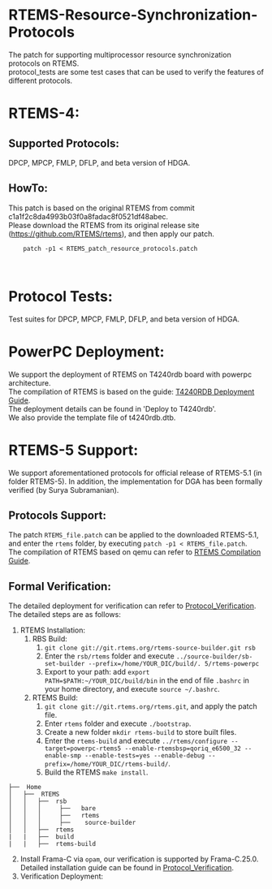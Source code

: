 # RTEMS-Resource-Synchronization-Protocols
The patch for supporting multiprocessor resource synchronization protocols on RTEMS.
<br />
protocol_tests are some test cases that can be used to verify the features of different protocols.
<br />
# RTEMS-4:
## Supported Protocols:
DPCP, MPCP, FMLP, DFLP, and beta version of HDGA.
<br />
## HowTo:
This patch is based on the original RTEMS from commit c1a1f2c8da4993b03f0a8fadac8f0521df48abec.
<br />
Please download the RTEMS from its original release site (https://github.com/RTEMS/rtems), and then apply our patch.

        patch -p1 < RTEMS_patch_resource_protocols.patch

<br />

# Protocol Tests:
Test suites for DPCP, MPCP, FMLP, DFLP, and beta version of HDGA.

# PowerPC Deployment:
We support the deployment of RTEMS on T4240rdb board with powerpc architecture.<br />
The compilation of RTEMS is based on the guide: [T4240RDB Deployment Guide](https://es-rtos-kh.blogspot.com/2018/10/rtemsqoriq-how-to-deploy-rtems-5-on-nxp.html).<br />
The deployment details can be found in 'Deploy to T4240rdb'.<br />
We also provide the template file of t4240rdb.dtb.<br />

# RTEMS-5 Support:
We support aforementationed protocols for official release of RTEMS-5.1 (in folder RTEMS-5). In addition, the implementation for DGA has been formally verified (by Surya Subramanian).
<br />
## Protocols Support:
The patch `RTEMS_file.patch` can be applied to the downloaded RTEMS-5.1, and enter the `rtems` folder, by executing `patch -p1 < RTEMS_file.patch`.
<br />
The compilation of RTEMS based on qemu can refer to [RTEMS Compilation Guide](https://es-rtos-kh.blogspot.com/2020/06/rsbrtems-5-with-qemu-smp.html).
<br />
## Formal Verification:
The detailed deployment for verification can refer to [Protocol_Verification](https://github.com/JJShi92/Resource-Synchronization-Protocols-Verification-RTEMS). The detailed steps are as follows:
1. RTEMS Installation:
   1. RBS Build:
      1. `git clone git://git.rtems.org/rtems-source-builder.git rsb`
      2. Enter the `rsb/rtems` folder and execute `../source-builder/sb-set-builder --prefix=/home/YOUR_DIC/build/. 5/rtems-powerpc`
      3. Export to your path: add `export PATH=$PATH:~/YOUR_DIC/build/bin` in the end of file `.bashrc` in your home directory, and execute `source ~/.bashrc`.
   2. RTEMS Build:
      1. `git clone git://git.rtems.org/rtems.git`, and apply the patch file.
      2. Enter `rtems` folder and execute `./bootstrap`.
      3. Create a new folder `mkdir rtems-build` to store built files.
      4. Enter the `rtems-build` and execute `../rtems/configure --target=powerpc-rtems5 --enable-rtemsbsp=qoriq_e6500_32 --enable-smp --enable-tests=yes --enable-debug --prefix=/home/YOUR_DIC/rtems-build/`.
      5. Build the RTEMS `make install`.
```
├──  Home
│   ├──  RTEMS
│   │   ├──  rsb
│   │   │     ├──   bare
│   │   │     ├──   rtems
│   │   │     ├──    source-builder
│   │   ├──  rtems
|   |   ├──  build
|   |   ├──  rtems-build
``` 
2. Install Frama-C via `opam`, our verification is supported by Frama-C.25.0. Detailed installation guide can be found in [Protocol_Verification](https://github.com/JJShi92/Resource-Synchronization-Protocols-Verification-RTEMS).
3. Verification Deployment:
